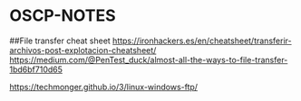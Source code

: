 # OSCP-NOTES

##File transfer cheat sheet
https://ironhackers.es/en/cheatsheet/transferir-archivos-post-explotacion-cheatsheet/
https://medium.com/@PenTest_duck/almost-all-the-ways-to-file-transfer-1bd6bf710d65

https://techmonger.github.io/3/linux-windows-ftp/
